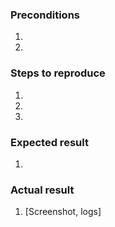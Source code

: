 <!--- Provide a general summary of the issue in the Title above -->

### Preconditions
<!--- Provide a more detailed information of environment you use -->
<!--- Bundle version, tag, HEAD, etc., PHP & GD version, etc.. -->
1. 
2. 

### Steps to reproduce
<!--- Provide a set of unambiguous steps to reproduce this bug include code, if relevant  -->
1. 
2. 
3. 

### Expected result
<!--- Tell us what should happen -->
1. 

### Actual result
<!--- Tell us what happens instead -->
1. [Screenshot, logs]
